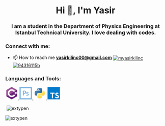 <h1 align="center">Hi 👋, I'm Yasir</h1>
<h3 align="center">I am a student in the Department of Physics Engineering at Istanbul Technical University. I love dealing with codes.</h3>

<h3 align="left">Connect with me:</h3>
<p align="left">
  
 - 📫 How to reach me **yasirkilinc00@gmail.com**
<a href="https://instagram.com/myasirkilinc" target="blank"><img align="center" src="https://cdn.jsdelivr.net/npm/simple-icons@3.0.1/icons/instagram.svg" alt="myasirkilinc" height="30" width="40" /></a>
<a href="https://linkedin.com/in/yasir-kılınç-94316115b" target="blank"><img align="center" src="https://cdn.jsdelivr.net/npm/simple-icons@3.0.1/icons/linkedin.svg" alt="94316115b" height="30" width="40" /></a>
</p>

<h3 align="left">Languages and Tools:</h3>
<p align="left">  </a> <a href="https://www.w3schools.com/cs/" target="_blank"> <img src="https://raw.githubusercontent.com/devicons/devicon/master/icons/csharp/csharp-original.svg" alt="csharp" width="40" height="40"/> </a> <a href="https://www.photoshop.com/en" target="_blank"> <img src="https://raw.githubusercontent.com/devicons/devicon/master/icons/photoshop/photoshop-line.svg" alt="photoshop" width="40" height="40"/> </a>  <a href="https://www.python.org" target="_blank"> <img src="https://raw.githubusercontent.com/devicons/devicon/master/icons/python/python-original.svg" alt="python" width="40" height="40"/> </a>  <a href="https://www.typescriptlang.org/" target="_blank"> <img src="https://raw.githubusercontent.com/devicons/devicon/master/icons/typescript/typescript-original.svg" alt="typescript" width="40" height="40"/> </a> </p>

<p>&nbsp;<img align="center" src="https://github-readme-stats.vercel.app/api?username=extypen&show_icons=true&locale=en" alt="extypen" /></p>
<p><img align="left" src="https://github-readme-stats.vercel.app/api/top-langs?username=extypen&show_icons=true&locale=en&layout=compact" alt="extypen" /></p>



